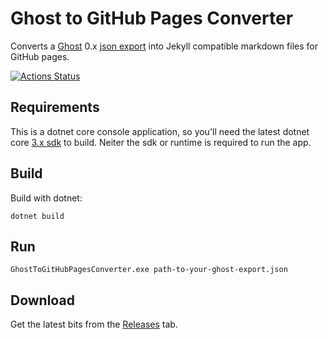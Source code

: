 # Ghost to GitHub Pages Converter

Converts a [Ghost](https://ghost.org/) 0.x [json export](https://help.ghost.org/article/13-import-export) into Jekyll compatible markdown files for GitHub pages.

[![Actions Status](https://github.com/jrummell/GhostToGitHubPagesConverter/workflows/CI/badge.svg)](https://github.com/jrummell/GhostToGitHubPagesConverter/actions)

## Requirements

This is a dotnet core console application, so you'll need the latest dotnet core [3.x sdk](https://www.microsoft.com/net/download) to build. Neiter the sdk or runtime is required to run the app.

## Build

Build with dotnet:

    dotnet build

## Run

    GhostToGitHubPagesConverter.exe path-to-your-ghost-export.json

## Download

Get the latest bits from the [Releases](https://github.com/jrummell/GhostToGitHubPagesConverter/releases) tab.
